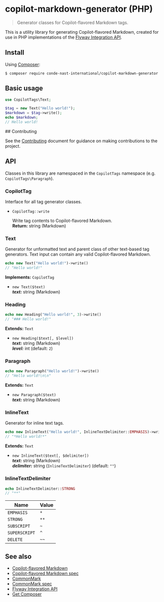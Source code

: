 # copilot-markdown-generator (PHP)

> Generator classes for Copilot-flavored Markdown tags.

This is a utility library for generating Copilot-flavored Markdown, created for
use in PHP implementations of the [Flyway Integration API].

## Install

Using [Composer]:

```shell
$ composer require conde-nast-international/copilot-markdown-generator
```

## Basic usage

```php
use CopilotTags\Text;

$tag = new Text("Hello world!");
$markdown = $tag->write();
echo $markdown;
// Hello world!
```

## Contributing

See the [Contributing] document for guidance on making contributions to the
project.

## API

Classes in this library are namespaced in the `CopilotTags` namespace (e.g. `CopilotTags\Paragraph`).

### CopilotTag
Interface for all tag generator classes.
* `CopilotTag::write`

  Write tag contents to Copilot-flavored Markdown.<br>
  **Return:** string (Markdown)

### Text

Generator for unformatted text and parent class of other text-based tag
generators. Text input can contain any valid Copilot-flavored Markdown.

```php
echo new Text("Hello world!")->write()
// "Hello world!"
```

**Implements:** `CopilotTag`

* `new Text($text)`<br>
  ***text:*** string (Markdown)<br>

### Heading

```php
echo new Heading("Hello world!", 3)->write()
// "### Hello world!"
```

**Extends:** `Text`

* `new Heading($text[, $level])`<br>
***text:*** string (Markdown)<br>
***level:*** int (default: `2`)

### Paragraph

```php
echo new Paragraph("Hello world!")->write()
// "Hello world!\n\n"
```

**Extends:** `Text`

* `new Paragraph($text)`<br>
  ***text:*** string (Markdown)<br>

### InlineText
Generator for inline text tags.

```php
echo new InlineText("Hello world!", InlineTextDelimiter::EMPHASIS)->write()
// "*Hello world!*"
```

**Extends:** `Text`

* `new InlineText($text[, $delimiter])`<br>
  ***text:*** string (Markdown)<br>
  ***delimiter:*** string (`InlineTextDelimiter`) (default: `""`)

### **InlineTextDelimiter**

```php
echo InlineTextDelimiter::STRONG
// "**"
```

|Name          |Value|
|--------------|-----|
|`EMPHASIS`    |`*`  |
|`STRONG`      |`**` |
|`SUBSCRIPT`   |`~`  |
|`SUPERSCRIPT` |`^`  |
|`DELETE`      |`~~` |

## See also

* [Copilot-flavored Markdown]
* [Copilot-flavored Markdown spec]
* [CommonMark]
* [CommonMark spec]
* [Flyway Integration API]
* [Get Composer][Composer]

[Contributing]: https://github.com/conde-nast-international/copilot-markdown-generator-php/blob/master/CONTRIBUTING.md
[Copilot-flavored Markdown]: https://github.com/conde-nast-international/copilot-markdown
[Copilot-flavored Markdown spec]: https://github.com/conde-nast-international/copilot-markdown/tree/master/specification
[CommonMark]: http://commonmark.org/
[CommonMark spec]: http://spec.commonmark.org/
[Flyway Integration API]: https://conde-nast-international.github.io/flyway-api-docs
[Composer]: https://getcomposer.org/
